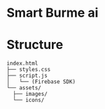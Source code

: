 # Smart Burme ai
# Structure
  ```
index.html
├── styles.css
├── script.js
│   └── (Firebase SDK)
└── assets/
    ├── images/
    └── icons/
```
